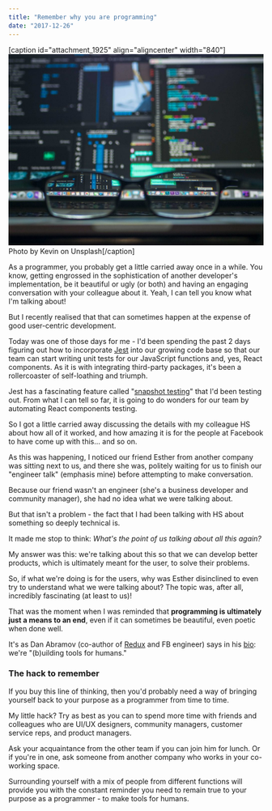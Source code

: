 ```yaml
---
title: "Remember why you are programming"
date: "2017-12-26"
---
```


\[caption id="attachment\_1925" align="aligncenter" width="840"\]![spectacles sitting in front of a laptop focusing text on screen - remember why you are programming blog post banner](images/kevin-364843-1024x768.jpg) Photo by Kevin on Unsplash\[/caption\]

As a programmer, you probably get a little carried away once in a while. You know, getting engrossed in the sophistication of another developer's implementation, be it beautiful or ugly (or both) and having an engaging conversation with your colleague about it. Yeah, I can tell you know what I'm talking about!

But I recently realised that that can sometimes happen at the expense of good user-centric development.

Today was one of those days for me - I'd been spending the past 2 days figuring out how to incorporate [Jest](https://facebook.github.io/jest/) into our growing code base so that our team can start writing unit tests for our JavaScript functions and, yes, React components. As it is with integrating third-party packages, it's been a rollercoaster of self-loathing and triumph.

Jest has a fascinating feature called "[snapshot testing](https://facebook.github.io/jest/docs/en/snapshot-testing.html)" that I'd been testing out. From what I can tell so far, it is going to do wonders for our team by automating React components testing.

So I got a little carried away discussing the details with my colleague HS about how all of it worked, and how amazing it is for the people at Facebook to have come up with this... and so on.

As this was happening, I noticed our friend Esther from another company was sitting next to us, and there she was, politely waiting for us to finish our "engineer talk" (emphasis mine) before attempting to make conversation.

Because our friend wasn't an engineer (she's a business developer and community manager), she had no idea what we were talking about.

But that isn't a problem - the fact that I had been talking with HS about something so deeply technical is.

It made me stop to think: _What's the point of us talking about all this again?_

My answer was this: we're talking about this so that we can develop better products, which is ultimately meant for the user, to solve their problems.

So, if what we're doing is for the users, why was Esther disinclined to even try to understand what we were talking about? The topic was, after all, incredibly fascinating (at least to us)!

That was the moment when I was reminded that **programming is ultimately just a means to an end**, even if it can sometimes be beautiful, even poetic when done well.

It's as Dan Abramov (co-author of [Redux](https://redux.js.org/) and FB engineer) says in his [bio](https://medium.com/@dan_abramov): we're "(b)uilding tools for humans."

### The hack to remember

If you buy this line of thinking, then you'd probably need a way of bringing yourself back to your purpose as a programmer from time to time.

My little hack? Try as best as you can to spend more time with friends and colleagues who are UI/UX designers, community managers, customer service reps, and product managers.

Ask your acquaintance from the other team if you can join him for lunch. Or if you're in one, ask someone from another company who works in your co-working space.

Surrounding yourself with a mix of people from different functions will provide you with the constant reminder you need to remain true to your purpose as a programmer - to make tools for humans.
